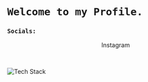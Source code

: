 # `Welcome to my Profile.`
### `Socials:`
<p align="center" src="https://skillicons.dev/icons?i=instagram alt="Social Accounts" /> Instagram <p>
<br/>


<p align="left"><img src="https://skillicons.dev/icons?i=javascipt,mongodb,express,react,nodejs,css3,devops,git,github,docker,ts&perline=16" alt="Tech Stack" /> 
